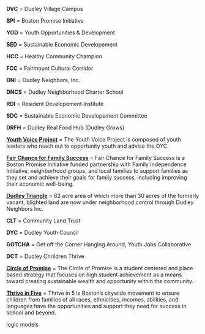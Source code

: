 **DVC** = Dudley Village Campus

**BPI** = Boston Promise Initiative

**YOD** = Youth Opportunities & Development 

**SED** = Sustainable Economic Developement

**HCC** = Healthy Community Champion

**FCC** = Fairmount Cultural Corridor

**DNI** = Dudley Neighbors, Inc.

**DNCS** = Dudley Neighborhood Charter School

**RDI** = Resident Developement Institute

**SDC** = Sustainable Economic Developement Committee

**DRFH** = Dudley Real Food Hub (Dudley Grows)

[**Youth Voice Project**](http://bostonopportunityyouth.org/youth-voice-project/) = The Youth Voice Project is composed of youth leaders who reach out to opportunity youth and advise the OYC.

[**Fair Chance for Family Success**](http://www.promiseboston.org/fair-chance-for-family-success.html) = Fair Chance for Family Success is a Boston Promise Initiative funded partnership with Family Independence Initiative, neighborhood groups, and local families to support families as they set and achieve their goals for family success, including improving their economic well-being.

[**Dudley Triangle**](http://www.dudleyneighbors.org/maps.html) = 62 acre area of which more than 30 acres of the formerly vacant, blighted land are now under neighborhood control through Dudley Neighbors Inc. 

**CLT** = Community Land Trust

**DYC** = Dudley Youth Council

**GOTCHA** = Get off the Corner Hanging Around, Youth Jobs Collaborative 

**DCT** = Dudley Chrildren Thrive 

[**Circle of Promise**](http://www.cityofboston.gov/circle/strategy/default.asp) = The Circle of Promise is a student centered and place based strategy that focuses on high student achievement as a means toward creating sustainable wealth and opportunity within the community.

[**Thrive in Five**](http://thrivein5boston.org/) = Thrive in 5 is Boston’s citywide movement to ensure children from families of all races, ethnicities, incomes, abilities, and languages have the opportunities and support they need for success in school and beyond. 



logic models
